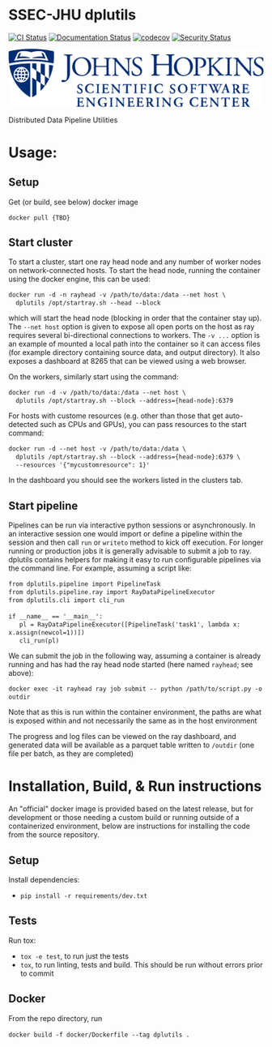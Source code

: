 # SSEC-JHU dplutils

[![CI Status](https://github.com/ssec-jhu/dplutils/actions/workflows/ci.yml/badge.svg)](https://github.com/ssec-jhu/dplutils/actions)
[![Documentation Status](https://readthedocs.org/projects/dplutils/badge/?version=latest)](https://dplutils.readthedocs.io/en/latest/?badge=latest)
[![codecov](https://codecov.io/gh/ssec-jhu/dplutils/branch/main/graph/badge.svg?token=0KPNKHRC2V)](https://codecov.io/gh/ssec-jhu/dplutils)
[![Security Status](https://github.com/ssec-jhu/dplutils/actions/workflows/security.yml/badge.svg)](https://github.com/ssec-jhu/dplutils/actions)
<!---[![DOI](https://zenodo.org/badge/<insert_ID_number>.svg)](https://zenodo.org/badge/latestdoi/<insert_ID_number>) --->


![SSEC-JHU Logo](docs/_static/SSEC_logo_horiz_blue_1152x263.png)

Distributed Data Pipeline Utilities

# Usage:

## Setup

Get (or build, see below) docker image

```
docker pull {TBD}
```

## Start cluster

To start a cluster, start one ray head node and any number of worker nodes on network-connected hosts. To start the head
node, running the container using the docker engine, this can be used:

```
docker run -d -n rayhead -v /path/to/data:/data --net host \
  dplutils /opt/startray.sh --head --block
```

which will start the head node (blocking in order that the container stay up). The ``--net host`` option is given to
expose all open ports on the host as ray requires several bi-directional connections to workers. The `-v ...` option is
an example of mounted a local path into the container so it can access files (for example directory containing source
data, and output directory). It also exposes a dashboard at 8265 that can be viewed using a web browser.

On the workers, similarly start using the command:

```
docker run -d -v /path/to/data:/data --net host \
  dplutils /opt/startray.sh --block --address={head-node}:6379
```

For hosts with custome resources (e.g. other than those that get auto-detected such as CPUs and GPUs), you can pass
resources to the start command:

```
docker run -d --net host -v /path/to/data:/data \
  dplutils /opt/startray.sh --block --address={head-node}:6379 \
  --resources '{"mycustomresource": 1}'
```

In the dashboard you should see the workers listed in the clusters tab.

## Start pipeline

Pipelines can be run via interactive python sessions or asynchronously. In an interactive session one would import or
define a pipeline within the session and then call ``run`` or ``writeto`` method to kick off execution. For longer
running or production jobs it is generally advisable to submit a job to ray. dplutils contains helpers for making it
easy to run configurable pipelines via the command line. For example, assuming a script like:

```
from dplutils.pipeline import PipelineTask
from dplutils.pipeline.ray import RayDataPipelineExecutor
from dplutils.cli import cli_run

if __name__ == '__main__':
   pl = RayDataPipelineExecutor([PipelineTask('task1', lambda x: x.assign(newcol=1))])
   cli_run(pl)
```

We can submit the job in the following way, assuming a container is already running and has had the ray head node
started (here named `rayhead`; see above):

```
docker exec -it rayhead ray job submit -- python /path/to/script.py -o outdir
```

Note that as this is run within the container environment, the paths are what is exposed within and not necessarily the
same as in the host environment

The progress and log files can be viewed on the ray dashboard, and generated data will be available as a parquet table
written to ``/outdir`` (one file per batch, as they are completed)


# Installation, Build, & Run instructions

An "official" docker image is provided based on the latest release, but for development or those needing a custom build
or running outside of a containerized environment, below are instructions for installing the code from the source
repository.

## Setup

Install dependencies:

* ``pip install -r requirements/dev.txt``

## Tests

Run tox:

* ``tox -e test``, to run just the tests
* ``tox``, to run linting, tests and build. This should be run without errors prior to commit

## Docker

From the repo directory, run

``docker build -f docker/Dockerfile --tag dplutils .``


